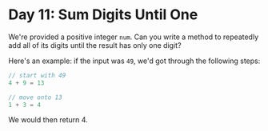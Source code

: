 # Day 11: Sum Digits Until One

We're provided a positive integer `num`. Can you write a method to repeatedly add all of its digits until the result has only one digit?

Here's an example: if the input was `49`, we'd got through the following steps:

```javascript
// start with 49
4 + 9 = 13

// move onto 13
1 + 3 = 4
```

We would then return 4.

